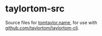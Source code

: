 # taylortom-src

Source files for [tomtaylor.name](http://tomtaylor.name), for use with [github.com/taylortom/taylortom-cli](https://github.com/taylortom/taylortom-cli).